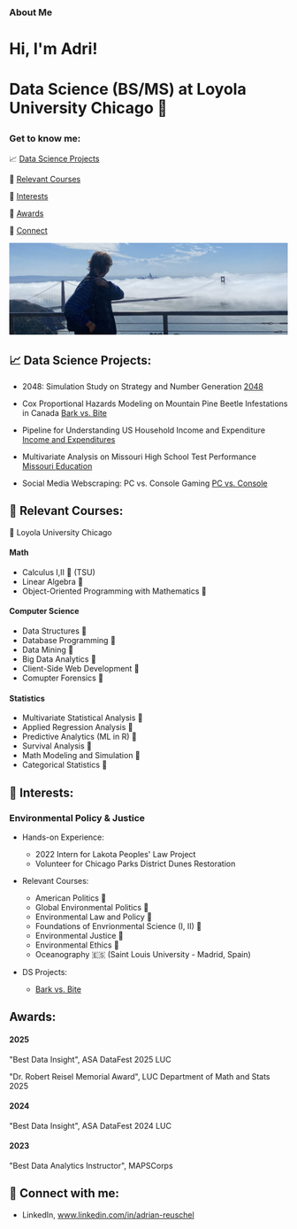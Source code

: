 ### About Me

<h1>Hi, I'm Adri!<h1>
  
Data Science (BS/MS) at Loyola University Chicago 🐺

### Get to know me:

📈 [Data Science Projects](#data-science-proj)

📍 [Relevant Courses](#course-list)

👾 [ Interests](#interests)

💌 [Awards](#award-list)

👥 [Connect](#connect)

![GGB](Heading_GGB.jpg?raw=true "Optional Title")

<a name="data-science-proj"></a>

<h2> 📈 Data Science Projects:</h2>

- 2048: Simulation Study on Strategy and Number Generation [2048](https://github.com/areuschel/2048-Sim)

- Cox Proportional Hazards Modeling on Mountain Pine Beetle Infestations in Canada    [Bark vs. Bite](https://github.com/areuschel/Survival-Analysis-Pine-Beetles)

- Pipeline for Understanding US Household Income and Expenditure  [Income and Expenditures](https://github.com/areuschel/Income-Expenditure)

- Multivariate Analysis on Missouri High School Test Performance [Missouri Education](https://github.com/areuschel/MO-Education)

- Social Media Webscraping: PC vs. Console Gaming [PC vs. Console](https://github.com/leahboger/Gaming_Webscraping_TopicModel)


<a name="course-list"></a>

<h2> 📍 Relevant Courses:</h2>

🐺 Loyola University Chicago

#### Math
- Calculus I,II 🐶 (TSU)
- Linear Algebra 🐺 
- Object-Oriented Programming with Mathematics 🐺


#### Computer Science

- Data Structures 🐺 
- Database Programming 🐺  
- Data Mining 🐺
- Big Data Analytics 🐺
- Client-Side Web Development 🐺
- Comupter Forensics 🐺


#### Statistics

- Multivariate Statistical Analysis 🐺 
- Applied Regression Analysis 🐺 
- Predictive Analytics (ML in R) 🐺 
- Survival Analysis 🐺 
- Math Modeling and Simulation 🐺
- Categorical Statistics 🐺

<a name="interests"></a>

<h2> 👾 Interests:</h2>

### Environmental Policy & Justice
    
  - Hands-on Experience:
    - 2022 Intern for Lakota Peoples' Law Project
    - Volunteer for Chicago Parks District Dunes Restoration

  - Relevant Courses:
    - American Politics 🐺 
    - Global Environmental Politics 🐺 
    - Environmental Law and Policy 🐺 
    - Foundations of Envrionmental Science (I, II) 🐺 
    - Environmental Justice 🐺 
    - Environmental Ethics 🐺 
    - Oceanography 🇪🇸 (Saint Louis University - Madrid, Spain)
  
  - DS Projects:
    - [Bark vs. Bite](https://github.com/areuschel/Survival-Analysis-Pine-Beetles)

      
<a name="award-list"></a>

<h2>Awards:</h2>

#### 2025
"Best Data Insight", ASA DataFest 2025 LUC

"Dr. Robert Reisel Memorial Award", LUC Department of Math and Stats 2025

#### 2024
"Best Data Insight", ASA DataFest 2024 LUC

#### 2023
"Best Data Analytics Instructor", MAPSCorps

<a name="connect"></a>

<h2> 👥 Connect with me:</h2>

- LinkedIn, www.linkedin.com/in/adrian-reuschel

  
